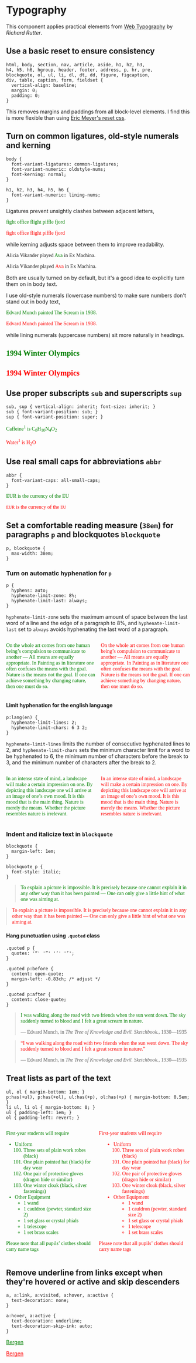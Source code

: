 # Typography

This component applies practical elements from [Web Typography](https://book.webtypography.net) by *Richard Rutter*. 

## Use a basic reset to ensure consistency

    html, body, section, nav, article, aside, h1, h2, h3,
    h4, h5, h6, hgroup, header, footer, address, p, hr, pre,
    blockquote, ol, ul, li, dl, dt, dd, figure, figcaption,
    div, table, caption, form, fieldset {
      vertical-align: baseline;
      margin: 0;
      padding: 0;
    }

This removes margins and paddings from all block-level elements. I find this is more flexible than using [Eric Meyer's reset css](https://meyerweb.com/eric/tools/css/reset/).

## Turn on common ligatures, old-style numerals and kerning

    body {
      font-variant-ligatures: common-ligatures;
      font-variant-numeric: oldstyle-nums;
      font-kerning: normal;
    }

    h1, h2, h3, h4, h5, h6 {
      font-variant-numeric: lining-nums;
    }

Ligatures prevent unsightly clashes between adjacent letters,

<div style="font-family: 'HoeflerSpace', 'Hoefler'">
  <p style="color: green;">fight office flight piffle fjord</p>
  <p style="color: red; font-variant-ligatures: no-common-ligatures;">fight office flight piffle fjord</p>
</div>

while kerning adjusts space between them to improve readability.

<div style="font-family: 'HoeflerSpace', 'Hoefler'">
  <p>Alicia Vikander played <span style="color: green;">Ava</span> in Ex Machina.</p>
  <p style="font-kerning: none;">Alicia Vikander played <span style="color: red;">Ava</span> in Ex Machina.</p>
</div>

Both are usually turned on by default, but it's a good idea to explicitly turn them on in body text.

I use old-style numerals (lowercase numbers) to make sure numbers don't stand out in body text,

<div style="font-family: 'HoeflerSpace', 'Hoefler'">
  <p style="color: green;">Edvard Munch painted The Scream in 1938.</p>
  <p style="color: red; font-variant-numeric: lining-nums;">Edvard Munch painted The Scream in 1938.</p>
</div>

while lining numerals (uppercase numbers) sit more naturally in headings.

<div style="font-family: 'HoeflerSpace', 'Hoefler'">
  <h2 style="color: green; font-family: inherit">1994 Winter Olympics<h2>
  <h2 style="color: red; font-family: inherit; font-variant-numeric: oldstyle-nums;">1994 Winter Olympics</h2>
</div>

## Use proper subscripts `sub` and superscripts `sup`

    sub, sup { vertical-align: inherit; font-size: inherit; }
    sub { font-variant-position: sub; }
    sup { font-variant-position: super; }

<div style="font-family: 'HoeflerSpace', 'Hoefler'">
  <p style="color: green;">Caffeine<sup>1</sup> is C<sub>8</sub>H<sub>10</sub>N<sub>4</sub>O<sub>2</sub></p>
  <p style="color: red;">Water<sup style="vertical-align: super; font-size: smaller; font-variant-position: normal;">1</sup> is H<sub style="vertical-align: sub; font-size: smaller; font-variant-position: normal;">2</sub>O</p>
</div>

## Use real small caps for abbreviations `abbr`

    abbr {
      font-variant-caps: all-small-caps;
    }

<div style="font-family: 'HoeflerSpace', 'Hoefler'">
  <p style="color: green;"><abbr>EUR</abbr> is the currency of the <abbr>EU</abbr></p>
  <p style="color: red;"><abbr style="text-transform: none; font-variant-caps: normal; font-size: smaller;">EUR</abbr> is the currency of the  <abbr style="text-transform: none; font-variant-caps: normal; font-size: smaller;">EU</abbr></p>
</div>

## Set a comfortable reading measure (`38em`) for paragraphs `p` and blockquotes `blockquote`

    p, blockquote {
      max-width: 38em;
    }

### Turn on automatic hyphenation for `p`

    p {
      hyphens: auto;
      hyphenate-limit-zone: 8%;
      hyphenate-limit-last: always;
    }
    
`hyphenate-limit-zone` sets the maximum amount of space between the last word of a line and the edge of a paragraph to 8%, and `hyphenate-limit-last` set to `always` avoids hyphenating the last word of a paragraph.

<div style="font-family: 'HoeflerSpace', 'Hoefler'; display: flex; gap: 1em;">
  <p style="color: green;">On the whole art comes from one human being’s compulsion to communicate to another &mdash; All means are equally appropriate. In Painting as in literature one often confuses the means with the goal. Nature is the means not the goal. If one can achieve something by changing nature, then one must do so.</p>
  <p style="hyphens: none; color: red;">On the whole art comes from one human being’s compulsion to communicate to another &mdash; All means are equally appropriate. In Painting as in literature one often confuses the means with the goal. Nature is the means not the goal. If one can achieve something by changing nature, then one must do so.</p>
</div>

#### Limit hyphenation for the english language

    p:lang(en) {
      hyphenate-limit-lines: 2;
      hyphenate-limit-chars: 6 3 2;
    }

`hyphenate-limit-lines` limits the number of consecutive hyphenated lines to 2, and `hyphenate-limit-chars` sets the minimum character limit for a word to be hyphenated to 6, the minimum number of characters before the break to 3, and the minimum number of characters after the break to 2. 

<div style="font-family: 'HoeflerSpace', 'Hoefler'; display: flex; gap: 1em;">
  <p style="color: green;">In an intense state of mind, a landscape will make a certain impression on one. By depicting this landscape one will arrive at an image of one’s own mood. It is this mood that is the main thing. Nature is merely the means. Whether the picture resembles nature is irrelevant.</p>
  <p style="hyphenate-limit-chars: 5 2 2; color: red;">In an intense state of mind, a landscape will make a certain impression on one. By depicting this landscape one will arrive at an image of one’s own mood. It is this mood that is the main thing. Nature is merely the means. Whether the picture resembles nature is irrelevant.</p>
</div>

### Indent and italicize text in `blockquote`

    blockquote {
      margin-left: 1em;
    }

    blockquote p {
      font-style: italic;
    }

<blockquote style="font-family: 'HoeflerSpace', 'Hoefler';">
  <p style="color: green;">To explain a picture is impossible. It is precisely because one cannot explain it in any other way than it has been painted &mdash; One can only give a little hint of what one was aiming at.</p>
</blockquote>

<blockquote style="font-family: 'HoeflerSpace', 'Hoefler'; margin-left: 0;">
  <p style="color: red; font-style: normal;">To explain a picture is impossible. It is precisely because one cannot explain it in any other way than it has been painted &mdash; One can only give a little hint of what one was aiming at.</p>
</blockquote>

#### Hang punctuation using `.quoted` class

    .quoted p {
      quotes: '“' '”' '‘' '’';
    }

    .quoted p:before {
      content: open-quote;
      margin-left: -0.83ch; /* adjust */
    }

    .quoted p:after {
      content: close-quote;
    }

<blockquote style="font-family: 'HoeflerSpace', 'Hoefler';" class="quoted">
  <p style="color: green;">I was walking along the road with two friends when the sun went down. The sky suddenly turned to blood and I felt a great scream in nature.</p>
  <footer>&mdash; Edvard Munch, in <cite>The Tree of Knowledge and Evil. Sketchbook.</cite>, 1930&mdash;1935</footer>
</blockquote>

<blockquote style="font-family: 'HoeflerSpace', 'Hoefler';">
  <p style="color: red;">“I was walking along the road with two friends when the sun went down. The sky suddenly turned to blood and I felt a great scream in nature.”</p>
  <footer>&mdash; Edvard Munch, in <cite>The Tree of Knowledge and Evil. Sketchbook.</cite>, 1930&mdash;1935</footer>
</blockquote>

## Treat lists as part of the text

    ul, ol { margin-bottom: 1em; }
    p:has(+ul), p:has(+ol), ul:has(+p), ol:has(+p) { margin-bottom: 0.5em; }
    li ul, li ol { margin-bottom: 0; }
    ul { padding-left: 1em; }
    ol { padding-left: revert; }

<div style="font-family: 'HoeflerSpace', 'Hoefler'; display: flex; gap: 1em;">
  <div style="color: green;">
    <p>First-year students will require</p>
    <ul>
      <li>Uniform
        <ol start="100">
          <li>Three sets of plain work robes (black)</li>
          <li>One plain pointed hat (black) for day wear</li>
          <li>One pair of protective gloves (dragon hide or similar)</li>
          <li>One winter cloak (black, silver fastenings)</li>
        </ol>
      </li>
      <li>Other Equipment
        <ul>
          <li>1 wand</li>
          <li>1 cauldron (pewter, standard size 2)</li>
          <li>1 set glass or crystal phials</li>
          <li>1 telescope</li>
          <li>1 set brass scales</li>
        </ul>
      </li>
    </ul>
    <p>Please note that all pupils’ clothes should carry name tags</p>
  </div>
  <div style="color: red;">
    <p>First-year students will require</p>
    <ul style="padding-left: 40px; margin-top: 1em; margin-bottom: 1em;">
      <li>Uniform
        <ol start="100" class="reset">
          <li>Three sets of plain work robes (black)</li>
          <li>One plain pointed hat (black) for day wear</li>
          <li>One pair of protective gloves (dragon hide or similar)</li>
          <li>One winter cloak (black, silver fastenings)</li>
        </ol>
      </li>
      <li>Other Equipment
        <ul style="padding-left: 40px;">
          <li>1 wand</li>
          <li>1 cauldron (pewter, standard size 2)</li>
          <li>1 set glass or crystal phials</li>
          <li>1 telescope</li>
          <li>1 set brass scales</li>
        </ul>
      </li>
    </ul>
    <p>Please note that all pupils’ clothes should carry name tags</p>
  </div>
</div>

## Remove underline from links except when they're hovered or active and skip descenders

    a, a:link, a:visited, a:hover, a:active {
      text-decoration: none;
    }

    a:hover, a:active {
      text-decoration: underline;
      text-decoration-skip-ink: auto;
    }

<a href="#" style="color: green;">Bergen<a>

<a href="#" style="color: red; text-decoration: underline; text-decoration-skip-ink: none;">Bergen<a>
